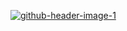 <a href='https://postimg.cc/BPZfcPPr' target='_blank'><img src='https://i.postimg.cc/BPZfcPPr/github-header-image-1.png' border='0' alt='github-header-image-1'/></a>
